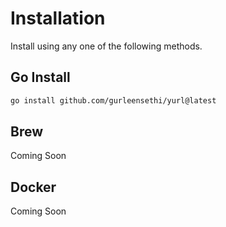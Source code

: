 # Installation

Install using any one of the following methods.

## Go Install

```bash linenums="0"
go install github.com/gurleensethi/yurl@latest
```

## Brew 

Coming Soon

## Docker

Coming Soon

